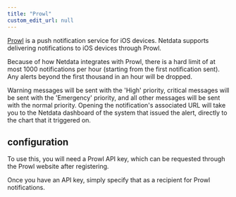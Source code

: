 ```yaml
---
title: "Prowl"
custom_edit_url: null
---
```




[Prowl](https://www.prowlapp.com/) is a push notification service for iOS devices.  Netdata
supports delivering notifications to iOS devices through Prowl.

Because of how Netdata integrates with Prowl, there is a hard limit of
at most 1000 notifications per hour (starting from the first notification
sent).  Any alerts beyond the first thousand in an hour will be dropped.

Warning messages will be sent with the 'High' priority, critical messages
will be sent with the 'Emergency' priority, and all other messages will
be sent with the normal priority.  Opening the notification's associated
URL will take you to the Netdata dashboard of the system that issued
the alert, directly to the chart that it triggered on.

## configuration

To use this, you will need a Prowl API key, which can be requested through
the Prowl website after registering.

Once you have an API key, simply specify that as a recipient for Prowl
notifications.
